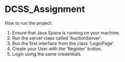 # DCSS_Assignment

How to run the project: 
1. Ensure that Java Space is running on your machine. 
2. Run the server class called 'AuctionServer'. 
3. Run the first interface from the class 'LoginPage'.
4. Create your User with the 'Register' button.
5. Login using the same credentials. 
